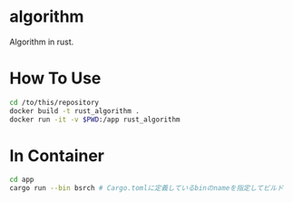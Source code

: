# algorithm

Algorithm in rust.

# How To Use

```bash
cd /to/this/repository
docker build -t rust_algorithm .
docker run -it -v $PWD:/app rust_algorithm
```

# In Container

```bash
cd app
cargo run --bin bsrch # Cargo.tomlに定義しているbinのnameを指定してビルド
```
